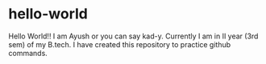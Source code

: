 # hello-world

Hello World!! I am Ayush or you can say kad-y.
Currently I am in II year (3rd sem) of my B.tech.
I have created this repository to practice github commands.
